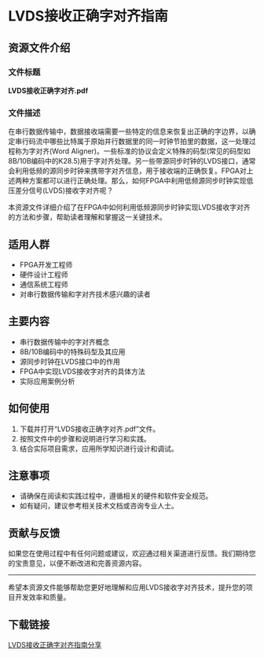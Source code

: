 # LVDS接收正确字对齐指南

## 资源文件介绍

### 文件标题
**LVDS接收正确字对齐.pdf**

### 文件描述
在串行数据传输中，数据接收端需要一些特定的信息来恢复出正确的字边界，以确定串行码流中哪些比特属于原始并行数据里的同一时钟节拍里的数据，这一处理过程称为字对齐(Word Aligner)。一些标准的协议会定义特殊的码型(常见的码型如8B/10B编码中的K28.5)用于字对齐处理。另一些带源同步时钟的LVDS接口，通常会利用低频的源同步时钟来携带字对齐信息，用于接收端的正确恢复。FPGA对上述两种方案都可以进行正确处理。那么，如何FPGA中利用低频源同步时钟实现低压差分信号(LVDS)接收字对齐呢？

本资源文件详细介绍了在FPGA中如何利用低频源同步时钟实现LVDS接收字对齐的方法和步骤，帮助读者理解和掌握这一关键技术。

## 适用人群
- FPGA开发工程师
- 硬件设计工程师
- 通信系统工程师
- 对串行数据传输和字对齐技术感兴趣的读者

## 主要内容
- 串行数据传输中的字对齐概念
- 8B/10B编码中的特殊码型及其应用
- 源同步时钟在LVDS接口中的作用
- FPGA中实现LVDS接收字对齐的具体方法
- 实际应用案例分析

## 如何使用
1. 下载并打开“LVDS接收正确字对齐.pdf”文件。
2. 按照文件中的步骤和说明进行学习和实践。
3. 结合实际项目需求，应用所学知识进行设计和调试。

## 注意事项
- 请确保在阅读和实践过程中，遵循相关的硬件和软件安全规范。
- 如有疑问，建议参考相关技术文档或咨询专业人士。

## 贡献与反馈
如果您在使用过程中有任何问题或建议，欢迎通过相关渠道进行反馈。我们期待您的宝贵意见，以便不断改进和完善资源内容。

---

希望本资源文件能够帮助您更好地理解和应用LVDS接收字对齐技术，提升您的项目开发效率和质量。

## 下载链接

[LVDS接收正确字对齐指南分享](https://pan.quark.cn/s/b7e9878c6762)